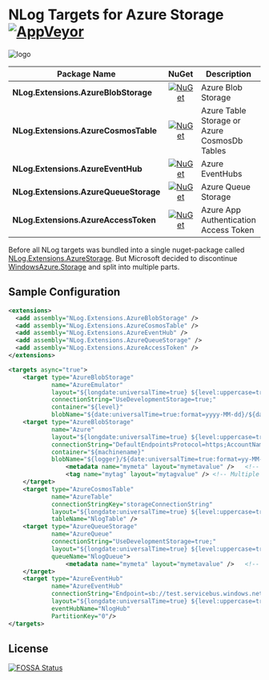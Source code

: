 # NLog Targets for Azure Storage [![AppVeyor](https://img.shields.io/appveyor/ci/JDetmar/nlog-extensions-azurestorage.svg)](https://ci.appveyor.com/project/JDetmar/nlog-extensions-azurestorage)

![logo](logo64.png?raw=true)

| Package Name                          | NuGet                 | Description | Documentation |
| ------------------------------------- | :-------------------: | ----------- | ------------- |
| **NLog.Extensions.AzureBlobStorage**  | [![NuGet](https://img.shields.io/nuget/v/NLog.Extensions.AzureBlobStorage.svg)](https://www.nuget.org/packages/NLog.Extensions.AzureBlobStorage/) | Azure Blob Storage | [![](https://img.shields.io/badge/Readme-Docs-blue)](src/NLog.Extensions.AzureBlobStorage/README.md) | 
| **NLog.Extensions.AzureCosmosTable**  | [![NuGet](https://img.shields.io/nuget/v/NLog.Extensions.AzureCosmosTable.svg)](https://www.nuget.org/packages/NLog.Extensions.AzureCosmosTable/) | Azure Table Storage or Azure CosmosDb Tables | [![](https://img.shields.io/badge/Readme-Docs-blue)](src/NLog.Extensions.AzureCosmosTable/README.md) | 
| **NLog.Extensions.AzureEventHub**     | [![NuGet](https://img.shields.io/nuget/v/NLog.Extensions.AzureEventHub.svg)](https://www.nuget.org/packages/NLog.Extensions.AzureEventHub/) | Azure EventHubs | [![](https://img.shields.io/badge/Readme-Docs-blue)](src/NLog.Extensions.AzureEventHub/README.md) | 
| **NLog.Extensions.AzureQueueStorage** | [![NuGet](https://img.shields.io/nuget/v/NLog.Extensions.AzureQueueStorage.svg)](https://www.nuget.org/packages/NLog.Extensions.AzureQueueStorage/) | Azure Queue Storage | [![](https://img.shields.io/badge/Readme-Docs-blue)](src/NLog.Extensions.AzureQueueStorage/README.md) | 
| **NLog.Extensions.AzureAccessToken**  | [![NuGet](https://img.shields.io/nuget/v/NLog.Extensions.AzureAccessToken.svg)](https://www.nuget.org/packages/NLog.Extensions.AzureAccessToken/) | Azure App Authentication Access Token | [![](https://img.shields.io/badge/Readme-Docs-blue)](src/NLog.Extensions.AzureAccessToken/README.md) | 

Before all NLog targets was bundled into a single nuget-package called [NLog.Extensions.AzureStorage](https://www.nuget.org/packages/NLog.Extensions.AzureStorage/).
But Microsoft decided to discontinue [WindowsAzure.Storage](https://www.nuget.org/packages/WindowsAzure.Storage/) and split into multiple parts.

## Sample Configuration

```xml
<extensions>
  <add assembly="NLog.Extensions.AzureBlobStorage" /> 
  <add assembly="NLog.Extensions.AzureCosmosTable" /> 
  <add assembly="NLog.Extensions.AzureEventHub" /> 
  <add assembly="NLog.Extensions.AzureQueueStorage" /> 
  <add assembly="NLog.Extensions.AzureAccessToken" /> 
</extensions>

<targets async="true">
    <target type="AzureBlobStorage"
            name="AzureEmulator"
            layout="${longdate:universalTime=true} ${level:uppercase=true} - ${logger}: ${message} ${exception:format=tostring}"
            connectionString="UseDevelopmentStorage=true;"
            container="${level}"
            blobName="${date:universalTime=true:format=yyyy-MM-dd}/${date:universalTime=true:format=HH}.log" />
    <target type="AzureBlobStorage"
            name="Azure"
            layout="${longdate:universalTime=true} ${level:uppercase=true} - ${logger}: ${message} ${exception:format=tostring}"
            connectionString="DefaultEndpointsProtocol=https;AccountName=##accountName##;AccountKey=##accountKey##;EndpointSuffix=core.windows.net"
            container="${machinename}"
            blobName="${logger}/${date:universalTime=true:format=yy-MM-dd}/${date:universalTime=true:format=HH}.log">
                <metadata name="mymeta" layout="mymetavalue" />   <!-- Multiple allowed -->
                <tag name="mytag" layout="mytagvalue" /> <!-- Multiple allowed -->
    </target>
    <target type="AzureCosmosTable"
            name="AzureTable"
            connectionStringKey="storageConnectionString"
            layout="${longdate:universalTime=true} ${level:uppercase=true} - ${logger}: ${message} ${exception:format=tostring}"
            tableName="NlogTable" />
    <target type="AzureQueueStorage"
            name="AzureQueue"
            connectionString="UseDevelopmentStorage=true;"
            layout="${longdate:universalTime=true} ${level:uppercase=true} - ${logger}: ${message} ${exception:format=tostring}"
            queueName="NlogQueue">
                <metadata name="mymeta" layout="mymetavalue" />   <!-- Multiple allowed -->
    </target>
    <target type="AzureEventHub"
            name="AzureEventHub"
            connectionString="Endpoint=sb://test.servicebus.windows.net/;SharedAccessKeyName=NLog;SharedAccessKey=EventHub"
            layout="${longdate:universalTime=true} ${level:uppercase=true} - ${logger}: ${message} ${exception:format=tostring}"
            eventHubName="NlogHub"
            PartitionKey="0"/>
</targets>
```

## License
[![FOSSA Status](https://app.fossa.io/api/projects/git%2Bgithub.com%2FJDetmar%2FNLog.Extensions.AzureStorage.svg?type=small)](https://app.fossa.io/projects/git%2Bgithub.com%2FJDetmar%2FNLog.Extensions.AzureStorage?ref=badge_small)